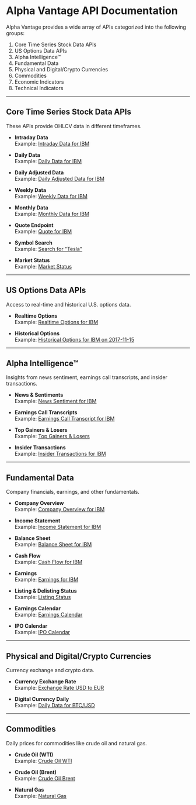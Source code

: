 # Alpha Vantage API Documentation

Alpha Vantage provides a wide array of APIs categorized into the following groups:

1. Core Time Series Stock Data APIs  
2. US Options Data APIs  
3. Alpha Intelligence™  
4. Fundamental Data  
5. Physical and Digital/Crypto Currencies  
6. Commodities  
7. Economic Indicators  
8. Technical Indicators  

---

## Core Time Series Stock Data APIs

These APIs provide OHLCV data in different timeframes.

- **Intraday Data**  
  Example: [Intraday Data for IBM](https://www.alphavantage.co/query?function=TIME_SERIES_INTRADAY&symbol=IBM&interval=5min&apikey=demo)

- **Daily Data**  
  Example: [Daily Data for IBM](https://www.alphavantage.co/query?function=TIME_SERIES_DAILY&symbol=IBM&apikey=demo)

- **Daily Adjusted Data**  
  Example: [Daily Adjusted Data for IBM](https://www.alphavantage.co/query?function=TIME_SERIES_DAILY_ADJUSTED&symbol=IBM&apikey=demo)

- **Weekly Data**  
  Example: [Weekly Data for IBM](https://www.alphavantage.co/query?function=TIME_SERIES_WEEKLY&symbol=IBM&apikey=demo)

- **Monthly Data**  
  Example: [Monthly Data for IBM](https://www.alphavantage.co/query?function=TIME_SERIES_MONTHLY&symbol=IBM&apikey=demo)

- **Quote Endpoint**  
  Example: [Quote for IBM](https://www.alphavantage.co/query?function=GLOBAL_QUOTE&symbol=IBM&apikey=demo)

- **Symbol Search**  
  Example: [Search for "Tesla"](https://www.alphavantage.co/query?function=SYMBOL_SEARCH&keywords=tesla&apikey=demo)

- **Market Status**  
  Example: [Market Status](https://www.alphavantage.co/query?function=MARKET_STATUS&apikey=demo)

---

## US Options Data APIs

Access to real-time and historical U.S. options data.

- **Realtime Options**  
  Example: [Realtime Options for IBM](https://www.alphavantage.co/query?function=REALTIME_OPTIONS&symbol=IBM&apikey=demo)

- **Historical Options**  
  Example: [Historical Options for IBM on 2017-11-15](https://www.alphavantage.co/query?function=HISTORICAL_OPTIONS&symbol=IBM&date=2017-11-15&apikey=demo)

---

## Alpha Intelligence™

Insights from news sentiment, earnings call transcripts, and insider transactions.

- **News & Sentiments**  
  Example: [News Sentiment for IBM](https://www.alphavantage.co/query?function=NEWS_SENTIMENT&tickers=IBM&apikey=demo)

- **Earnings Call Transcripts**  
  Example: [Earnings Call Transcript for IBM](https://www.alphavantage.co/query?function=EARNINGS_CALL_TRANSCRIPT&symbol=IBM&apikey=demo)

- **Top Gainers & Losers**  
  Example: [Top Gainers & Losers](https://www.alphavantage.co/query?function=TOP_GAINERS_LOSERS&apikey=demo)

- **Insider Transactions**  
  Example: [Insider Transactions for IBM](https://www.alphavantage.co/query?function=INSIDER_TRANSACTIONS&symbol=IBM&apikey=demo)

---

## Fundamental Data

Company financials, earnings, and other fundamentals.

- **Company Overview**  
  Example: [Company Overview for IBM](https://www.alphavantage.co/query?function=OVERVIEW&symbol=IBM&apikey=demo)

- **Income Statement**  
  Example: [Income Statement for IBM](https://www.alphavantage.co/query?function=INCOME_STATEMENT&symbol=IBM&apikey=demo)

- **Balance Sheet**  
  Example: [Balance Sheet for IBM](https://www.alphavantage.co/query?function=BALANCE_SHEET&symbol=IBM&apikey=demo)

- **Cash Flow**  
  Example: [Cash Flow for IBM](https://www.alphavantage.co/query?function=CASH_FLOW&symbol=IBM&apikey=demo)

- **Earnings**  
  Example: [Earnings for IBM](https://www.alphavantage.co/query?function=EARNINGS&symbol=IBM&apikey=demo)

- **Listing & Delisting Status**  
  Example: [Listing Status](https://www.alphavantage.co/query?function=LISTING_STATUS&apikey=demo)

- **Earnings Calendar**  
  Example: [Earnings Calendar](https://www.alphavantage.co/query?function=EARNINGS_CALENDAR&apikey=demo)

- **IPO Calendar**  
  Example: [IPO Calendar](https://www.alphavantage.co/query?function=IPO_CALENDAR&apikey=demo)

---

## Physical and Digital/Crypto Currencies

Currency exchange and crypto data.

- **Currency Exchange Rate**  
  Example: [Exchange Rate USD to EUR](https://www.alphavantage.co/query?function=CURRENCY_EXCHANGE_RATE&from_currency=USD&to_currency=EUR&apikey=demo)

- **Digital Currency Daily**  
  Example: [Daily Data for BTC/USD](https://www.alphavantage.co/query?function=DIGITAL_CURRENCY_DAILY&symbol=BTC&market=USD&apikey=demo)

---

## Commodities

Daily prices for commodities like crude oil and natural gas.

- **Crude Oil (WTI)**  
  Example: [Crude Oil WTI](https://www.alphavantage.co/query?function=WTI&apikey=demo)

- **Crude Oil (Brent)**  
  Example: [Crude Oil Brent](https://www.alphavantage.co/query?function=BRENT&apikey=demo)

- **Natural Gas**  
  Example: [Natural Gas](https://www.alphavantage.co/query?function=NATURAL_GAS&apikey=demo)